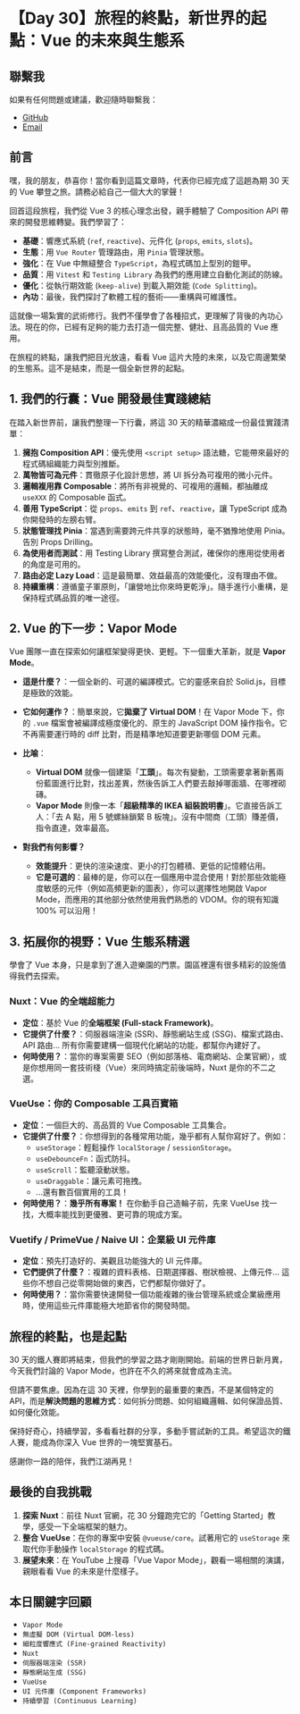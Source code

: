 # 【Day 30】旅程的終點，新世界的起點：Vue 的未來與生態系

## 聯繫我
如果有任何問題或建議，歡迎隨時聯繫我：

- [GitHub](https://github.com/Chung-Chi-Lin)
- [Email](mailto:z0925955648@gmail.com)

## 前言

嘿，我的朋友，恭喜你！當你看到這篇文章時，代表你已經完成了這趟為期 30 天的 Vue 攀登之旅。請務必給自己一個大大的掌聲！

回首這段旅程，我們從 Vue 3 的核心理念出發，親手體驗了 Composition API 帶來的開發思維轉變。我們學習了：

-   **基礎**：響應式系統 (`ref`, `reactive`)、元件化 (`props`, `emits`, `slots`)。
-   **生態**：用 `Vue Router` 管理路由，用 `Pinia` 管理狀態。
-   **強化**：在 Vue 中無縫整合 `TypeScript`，為程式碼加上型別的鎧甲。
-   **品質**：用 `Vitest` 和 `Testing Library` 為我們的應用建立自動化測試的防線。
-   **優化**：從執行期效能 (`keep-alive`) 到載入期效能 (`Code Splitting`)。
-   **內功**：最後，我們探討了軟體工程的藝術——重構與可維護性。

這就像一場紮實的武術修行。我們不僅學會了各種招式，更理解了背後的內功心法。現在的你，已經有足夠的能力去打造一個完整、健壯、且高品質的 Vue 應用。

在旅程的終點，讓我們把目光放遠，看看 Vue 這片大陸的未來，以及它周邊繁榮的生態系。這不是結束，而是一個全新世界的起點。

## 1. 我們的行囊：Vue 開發最佳實踐總結

在踏入新世界前，讓我們整理一下行囊，將這 30 天的精華濃縮成一份最佳實踐清單：

1.  **擁抱 Composition API**：優先使用 `<script setup>` 語法糖，它能帶來最好的程式碼組織能力與型別推斷。
2.  **萬物皆可為元件**：貫徹原子化設計思想，將 UI 拆分為可複用的微小元件。
3.  **邏輯複用靠 Composable**：將所有非視覺的、可複用的邏輯，都抽離成 `useXXX` 的 Composable 函式。
4.  **善用 TypeScript**：從 `props`、`emits` 到 `ref`、`reactive`，讓 TypeScript 成為你開發時的左膀右臂。
5.  **狀態管理找 Pinia**：當遇到需要跨元件共享的狀態時，毫不猶豫地使用 Pinia。告別 Props Drilling。
6.  **為使用者而測試**：用 Testing Library 撰寫整合測試，確保你的應用從使用者的角度是可用的。
7.  **路由必定 Lazy Load**：這是最簡單、效益最高的效能優化，沒有理由不做。
8.  **持續重構**：遵循童子軍原則，「讓營地比你來時更乾淨」。隨手進行小重構，是保持程式碼品質的唯一途徑。

## 2. Vue 的下一步：Vapor Mode

Vue 團隊一直在探索如何讓框架變得更快、更輕。下一個重大革新，就是 **Vapor Mode**。

-   **這是什麼？**：一個全新的、可選的編譯模式。它的靈感來自於 Solid.js，目標是極致的效能。

-   **它如何運作？**：簡單來說，它**拋棄了 Virtual DOM**！在 Vapor Mode 下，你的 `.vue` 檔案會被編譯成極度優化的、原生的 JavaScript DOM 操作指令。它不再需要運行時的 diff 比對，而是精準地知道要更新哪個 DOM 元素。

-   **比喻**：
    -   **Virtual DOM** 就像一個建築「**工頭**」。每次有變動，工頭需要拿著新舊兩份藍圖進行比對，找出差異，然後告訴工人們要去敲掉哪面牆、在哪裡砌磚。
    -   **Vapor Mode** 則像一本「**超級精準的 IKEA 組裝說明書**」。它直接告訴工人：「去 A 點，用 5 號螺絲鎖緊 B 板塊」。沒有中間商（工頭）賺差價，指令直達，效率最高。

-   **對我們有何影響？**
    -   **效能提升**：更快的渲染速度、更小的打包體積、更低的記憶體佔用。
    -   **它是可選的**：最棒的是，你可以在一個應用中混合使用！對於那些效能極度敏感的元件（例如高頻更新的圖表），你可以選擇性地開啟 Vapor Mode，而應用的其他部分依然使用我們熟悉的 VDOM。你的現有知識 100% 可以沿用！

## 3. 拓展你的視野：Vue 生態系精選

學會了 Vue 本身，只是拿到了進入遊樂園的門票。園區裡還有很多精彩的設施值得我們去探索。

### Nuxt：Vue 的全端超能力

-   **定位**：基於 Vue 的**全端框架 (Full-stack Framework)**。
-   **它提供了什麼？**：伺服器端渲染 (SSR)、靜態網站生成 (SSG)、檔案式路由、API 路由... 所有你需要建構一個現代化網站的功能，都幫你內建好了。
-   **何時使用？**：當你的專案需要 SEO（例如部落格、電商網站、企業官網），或是你想用同一套技術棧（Vue）來同時搞定前後端時，Nuxt 是你的不二之選。

### VueUse：你的 Composable 工具百寶箱

-   **定位**：一個巨大的、高品質的 Vue Composable 工具集合。
-   **它提供了什麼？**：你想得到的各種常用功能，幾乎都有人幫你寫好了。例如：
    -   `useStorage`：輕鬆操作 `localStorage` / `sessionStorage`。
    -   `useDebounceFn`：函式防抖。
    -   `useScroll`：監聽滾動狀態。
    -   `useDraggable`：讓元素可拖拽。
    -   ...還有數百個實用的工具！
-   **何時使用？**：**幾乎所有專案！** 在你動手自己造輪子前，先來 VueUse 找一找，大概率能找到更優雅、更可靠的現成方案。

### Vuetify / PrimeVue / Naive UI：企業級 UI 元件庫

-   **定位**：預先打造好的、美觀且功能強大的 UI 元件庫。
-   **它們提供了什麼？**：複雜的資料表格、日期選擇器、樹狀檢視、上傳元件... 這些你不想自己從零開始做的東西，它們都幫你做好了。
-   **何時使用？**：當你需要快速開發一個功能複雜的後台管理系統或企業級應用時，使用這些元件庫能極大地節省你的開發時間。

## 旅程的終點，也是起點

30 天的鐵人賽即將結束，但我們的學習之路才剛剛開始。前端的世界日新月異，今天我們討論的 Vapor Mode，也許在不久的將來就會成為主流。

但請不要焦慮。因為在這 30 天裡，你學到的最重要的東西，不是某個特定的 API，而是**解決問題的思維方式**：如何拆分問題、如何組織邏輯、如何保證品質、如何優化效能。

保持好奇心，持續學習，多看看社群的分享，多動手嘗試新的工具。希望這次的鐵人賽，能成為你深入 Vue 世界的一塊堅實基石。

感謝你一路的陪伴，我們江湖再見！

## 最後的自我挑戰

1.  **探索 Nuxt**：前往 Nuxt 官網，花 30 分鐘跑完它的「Getting Started」教學，感受一下全端框架的魅力。
2.  **整合 VueUse**：在你的專案中安裝 `@vueuse/core`。試著用它的 `useStorage` 來取代你手動操作 `localStorage` 的程式碼。
3.  **展望未來**：在 YouTube 上搜尋「Vue Vapor Mode」，觀看一場相關的演講，親眼看看 Vue 的未來是什麼樣子。

## 本日關鍵字回顧

-   `Vapor Mode`
-   `無虛擬 DOM (Virtual DOM-less)`
-   `細粒度響應式 (Fine-grained Reactivity)`
-   `Nuxt`
-   `伺服器端渲染 (SSR)`
-   `靜態網站生成 (SSG)`
-   `VueUse`
-   `UI 元件庫 (Component Frameworks)`
-   `持續學習 (Continuous Learning)`
